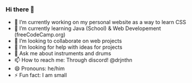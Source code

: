 ### Hi there 👋



- 🔭 I’m currently working on my personal website as a way to learn CSS
- 🌱 I’m currently learning Java (School) & Web Developement (freeCodeCamp.org)
- 👯 I’m looking to collaborate on web projects
- 🤔 I’m looking for help with ideas for projects
- 💬 Ask me about instruments and drums
- 📫 How to reach me: Through discord! @drjnthn
- 😄 Pronouns: he/him
- ⚡ Fun fact: I am small
